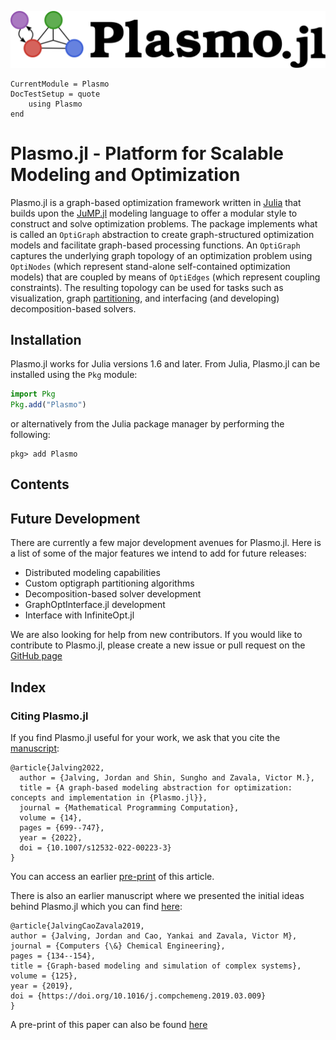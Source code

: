 ![Plasmo logo](assets/plasmo.svg)

```@meta
CurrentModule = Plasmo
DocTestSetup = quote
    using Plasmo
end
```

# Plasmo.jl - Platform for Scalable Modeling and Optimization
Plasmo.jl is a graph-based optimization framework written in [Julia](https://julialang.org) that builds upon the [JuMP.jl](https://github.com/jump-dev/JuMP.jl) modeling language to offer a modular style to construct and solve optimization problems.
The package implements what is called an `OptiGraph` abstraction to create graph-structured optimization models and facilitate graph-based processing functions. An `OptiGraph` captures the underlying graph topology of an optimization problem using `OptiNodes` (which represent stand-alone self-contained optimization models) that are coupled by means of `OptiEdges` (which represent coupling constraints). The resulting topology can be used for tasks such as visualization, graph [partitioning](https://en.wikipedia.org/wiki/Graph_partition), and interfacing (and developing) decomposition-based solvers.

## Installation
Plasmo.jl works for Julia versions 1.6 and later. From Julia, Plasmo.jl can be installed using the `Pkg` module:

```julia
import Pkg
Pkg.add("Plasmo")
```
or alternatively from the Julia package manager by performing the following:
```
pkg> add Plasmo
```


## Contents

<!-- ```@contents
Pages = [
    "documentation/quickstart.md"
    "documentation/api_docs.md"
    ]
Depth = 2
``` -->

<!-- Pages = [
    "documentation/quickstart.md"
    "documentation/modeling.md"
    "documentation/partitioning.md"
    "documentation/solvers.md"
    "documentation/api_docs.md"
    ] -->

## Future Development
There are currently a few major development avenues for Plasmo.jl. Here is a list of some of the major features we intend to add for future releases:

* Distributed modeling capabilities
* Custom optigraph partitioning algorithms
* Decomposition-based solver development
* GraphOptInterface.jl development
* Interface with InfiniteOpt.jl

We are also looking for help from new contributors. If you would like to contribute to Plasmo.jl, please create a new issue or pull request on the [GitHub page](https://github.com/plasmo-dev/Plasmo.jl)

## Index

<!-- ```@index
```
 -->
### Citing Plasmo.jl

If you find Plasmo.jl useful for your work, we ask that you cite the [manuscript](https://link.springer.com/article/10.1007/s12532-022-00223-3):
``` sourceCode
@article{Jalving2022,
  author = {Jalving, Jordan and Shin, Sungho and Zavala, Victor M.},
  title = {A graph-based modeling abstraction for optimization: concepts and implementation in {Plasmo.jl}},
  journal = {Mathematical Programming Computation},
  volume = {14},
  pages = {699--747},
  year = {2022},
  doi = {10.1007/s12532-022-00223-3}
}
```
You can access an earlier [pre-print](https://arxiv.org/abs/2006.05378) of this article.


There is also an earlier manuscript where we presented the initial ideas behind Plasmo.jl which you can find
[here](https://www.sciencedirect.com/science/article/abs/pii/S0098135418312687):
``` sourceCode
@article{JalvingCaoZavala2019,
author = {Jalving, Jordan and Cao, Yankai and Zavala, Victor M},
journal = {Computers {\&} Chemical Engineering},
pages = {134--154},
title = {Graph-based modeling and simulation of complex systems},
volume = {125},
year = {2019},
doi = {https://doi.org/10.1016/j.compchemeng.2019.03.009}
}
```
A pre-print of this paper can also be found [here](https://arxiv.org/abs/1812.04983)
